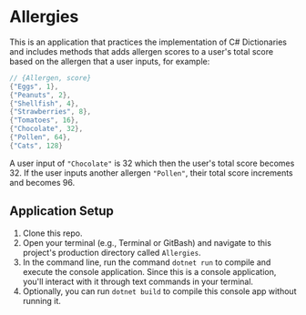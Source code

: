 # Allergies

This is an application that practices the implementation of C# Dictionaries and includes methods that adds allergen scores to a user's total score based on the allergen that a user inputs, for example:

```csharp
// {Allergen, score}
{"Eggs", 1},
{"Peanuts", 2},
{"Shellfish", 4},
{"Strawberries", 8},
{"Tomatoes", 16},
{"Chocolate", 32},
{"Pollen", 64},
{"Cats", 128}
```
A user input of `"Chocolate"` is 32 which then the user's total score becomes 32. If the user inputs another allergen `"Pollen"`, their total score increments and becomes 96. 

## Application Setup

1. Clone this repo.
2. Open your terminal (e.g., Terminal or GitBash) and navigate to this project's production directory called `Allergies`.
3. In the command line, run the command `dotnet run` to compile and execute the console application. Since this is a console application, you'll interact with it through text commands in your terminal.
4. Optionally, you can run `dotnet build` to compile this console app without running it.